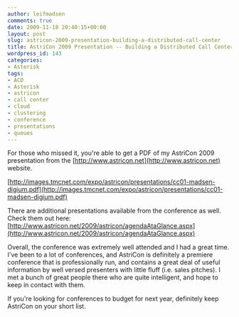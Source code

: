 ```yaml
---
author: leifmadsen
comments: true
date: 2009-11-18 20:40:15+00:00
layout: post
slug: astricon-2009-presentation-building-a-distributed-call-center
title: AstriCon 2009 Presentation -- Building a Distributed Call Center
wordpress_id: 143
categories:
- Asterisk
tags:
- ACD
- Asterisk
- astricon
- call center
- cloud
- clustering
- conference
- presentations
- queues
---
```


For those who missed it, you're able to get a PDF of my AstriCon 2009 presentation from the [http://www.astricon.net](http://www.astricon.net) website.

[http://images.tmcnet.com/expo/astricon/presentations/cc01-madsen-digium.pdf](http://images.tmcnet.com/expo/astricon/presentations/cc01-madsen-digium.pdf)

There are additional presentations available from the conference as well. Check them out here:  [http://www.astricon.net/2009/astricon/agendaAtaGlance.aspx](http://www.astricon.net/2009/astricon/agendaAtaGlance.aspx)

Overall, the conference was extremely well attended and I had a great time. I've been to a lot of conferences, and AstriCon is definitely a premiere conference that is professionally run, and contains a great deal of useful information by well versed presenters with little fluff (i.e. sales pitches). I met a bunch of great people there who are quite intelligent, and hope to keep in contact with them.

If you're looking for conferences to budget for next year, definitely keep AstriCon on your short list.
